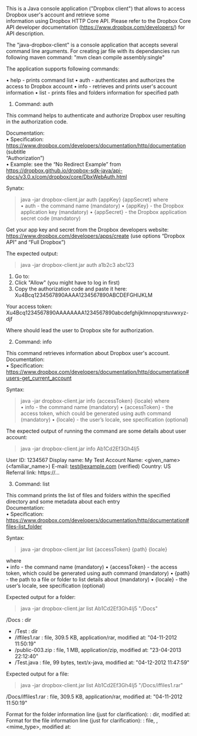 This is a	Java	console	application	("Dropbox	client")	that	allows	to	access	Dropbox	user's	account	and	retrieve	some	
information	using	Dropbox	HTTP	Core	API. Please	refer	to	the	Dropbox	Core API	developer	documentation	(https://www.dropbox.com/developers/)	for	API	
description.

The	"java-dropbox-client"	is	a	console	application	that	accepts	several	command	line	arguments. 
For creating jar file with its dependancies run following maven command: 
"mvn clean compile assembly:single"

The	application supports	following	commands:

•  help	-	prints command list
•  auth	-	authenticates	and	authorizes	the	access	to	Dropbox	account	
•  info	-	retrieves	and	prints	user's	account	information	
•  list	-	prints	files	and	folders	information	for	specified	path


1. Command:	auth	

This	command	helps	to	authenticate	and	authorize	Dropbox	user	resulting	in	the	authorization	code.	

Documentation:	
•  Specification:	https://www.dropbox.com/developers/documentation/http/documentation	(subtitle	
“Authorization”)	
•  Example:	see	the	“No	Redirect	Example”	from	https://dropbox.github.io/dropbox-sdk-java/api-docs/v3.0.x/com/dropbox/core/DbxWebAuth.html	

Synatx:
> java -jar dropbox-client.jar auth {appKey} {appSecret} 
where	
•  auth	-	the	command	name	(mandatory)	
•  {appKey}	-	the	Dropbox	application	key	(mandatory)	
•  {appSecret}	-	the	Dropbox	application	secret	code	(mandatory)	

Get	your	app	key	and	secret	from	the	Dropbox	developers	website:	
https://www.dropbox.com/developers/apps/create	(use	options	“Dropbox	API”	and	“Full	Dropbox”)

The	expected	output:
> java -jar dropbox-client.jar auth a1b2c3 abc123 

1. Go to: <authorize URL> 
2. Click "Allow" (you might have to log in first) 
3. Copy the authorization code and paste it here: 
Xu4Bcq1234567890AAAA1234567890ABCDEFGHIJKLM 
  
Your access token: Xu4Bcq1234567890AAAAAAAA1234567890abcdefghijklmnopqrstuvwxyz-djf 

Where	<authorize	URL>	should	lead	the	user	to	Dropbox	site	for	authorization.

2. Command:	info	

This	command	retrieves	information	about	Dropbox	user's	account.	
Documentation:	
•  Specification:	https://www.dropbox.com/developers/documentation/http/documentation#users-get_current_account	

Syntax:	
> java -jar dropbox-client.jar info {accessToken} {locale}
where	
•  info	-	the	command	name	(mandatory)	
•  {accessToken}	-	the	access	token,	which	could	be	generated	using	auth	command	(mandatory)	
•  {locale}	-	the	user’s	locale,	see	specification	(optional)	

The	expected	output	of	running	the	command	are	some	details	about	user	account:	
> java -jar dropbox-client.jar info Ab1Cd2Ef3Gh4Ij5 
 
User ID:        1234567 
Display name:   My Test Account 
Name:           <given_name> <surname> (<familiar_name>) 
E-mail:         test@example.com (verified) 
Country:        US 
Referral link:  https://...


3. Command:	list	

This	command	prints	the	list	of	files	and	folders	within	the	specified	directory	and	some	metadata	about	each	entry	
Documentation:	
•  Specification:	https://www.dropbox.com/developers/documentation/http/documentation#files-list_folder

Syntax:	
> java -jar dropbox-client.jar list {accessToken} {path} {locale} 

where	
•  info	-	the	command	name	(mandatory)	
•  {accessToken}	-	the	access	token,	which	could	be	generated	using	auth	command	(mandatory)	
•  {path}	-	the	path	to	a	file	or	folder	to	list	details	about	(mandatory)	
•  {locale}	-	the	user’s	locale,	see	specification	(optional)

Expected	output	for	a	folder:	
> java -jar dropbox-client.jar list Ab1Cd2Ef3Gh4Ij5 "/Docs" 

/Docs                   : dir
 - /Test                : dir 
 - /iffiles1.rar        : file, 309.5 KB, application/rar, modified at: "04-11-2012 11:50:19" 
 - /public-003.zip      : file, 1 MB, application/zip, modified at: "23-04-2013 22:12:40" 
 - /Test.java           : file, 99 bytes, text/x-java, modified at: "04-12-2012 11:47:59"

Expected	output	for	a	file:	
> java -jar dropbox-client.jar list Ab1Cd2Ef3Gh4Ij5 "/Docs/iffiles1.rar" 

/Docs/iffiles1.rar      : file, 309.5 KB, application/rar, modified at: "04-11-2012 11:50:19"


Format	for	the	folder	information	line	(just	for	clarification):	
<path>        : dir, modified at: <modified> 
Format	for	the	file	information	line	(just	for	clarification):	
<path>        : file, <size>, <mime_type>, modified at: <modified>
